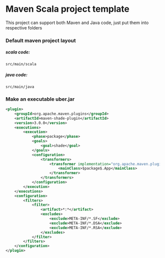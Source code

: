 # Maven Scala project template

This project can support both Maven and Java code, just put them into respective folders

### Default maven project layout

##### scala code: 
```
src/main/scala
```

##### java code:
```
src/main/java
```

### Make an executable uber.jar

```xml
<plugin>
    <groupId>org.apache.maven.plugins</groupId>
    <artifactId>maven-shade-plugin</artifactId>
    <version>3.0.0</version>
    <executions>
        <execution>
            <phase>package</phase>
            <goals>
                <goal>shade</goal>
            </goals>
            <configuration>
                <transformers>
                    <transformer implementation="org.apache.maven.plugins.shade.resource.ManifestResourceTransformer">
                        <mainClass>$package$.App</mainClass>
                    </transformer>
                </transformers>
            </configuration>
        </execution>
    </executions>
    <configuration>
        <filters>
            <filter>
                <artifact>*:*</artifact>
                <excludes>
                    <exclude>META-INF/*.SF</exclude>
                    <exclude>META-INF/*.DSA</exclude>
                    <exclude>META-INF/*.RSA</exclude>
                </excludes>
            </filter>
        </filters>
    </configuration>
</plugin>
```
